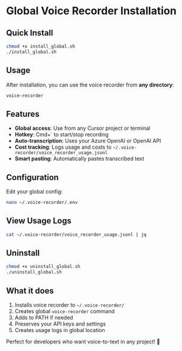 # Global Voice Recorder Installation

## Quick Install

```bash
chmod +x install_global.sh
./install_global.sh
```

## Usage

After installation, you can use the voice recorder from **any directory**:

```bash
voice-recorder
```

## Features

- **Global access**: Use from any Cursor project or terminal
- **Hotkey**: Cmd+` to start/stop recording
- **Auto-transcription**: Uses your Azure OpenAI or OpenAI API
- **Cost tracking**: Logs usage and costs to `~/.voice-recorder/voice_recorder_usage.jsonl`
- **Smart pasting**: Automatically pastes transcribed text

## Configuration

Edit your global config:
```bash
nano ~/.voice-recorder/.env
```

## View Usage Logs

```bash
cat ~/.voice-recorder/voice_recorder_usage.jsonl | jq
```

## Uninstall

```bash
chmod +x uninstall_global.sh
./uninstall_global.sh
```

## What it does

1. Installs voice recorder to `~/.voice-recorder/`
2. Creates global `voice-recorder` command
3. Adds to PATH if needed
4. Preserves your API keys and settings
5. Creates usage logs in global location

Perfect for developers who want voice-to-text in any project! 🎉